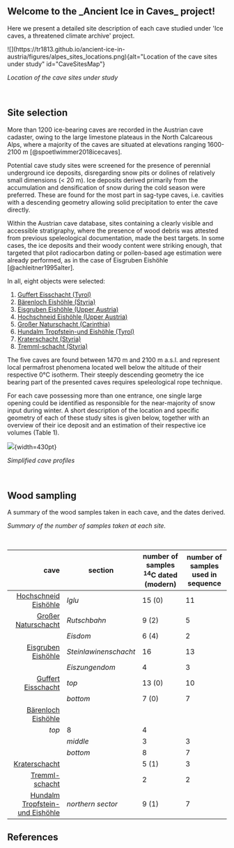 


<h2>Welcome to the _Ancient Ice in Caves_ project!</h2>


Here we present a detailed site description of each cave studied under 'Ice caves, a threatened climate archive' project. 

<div class=images>
![](https://tr1813.github.io/ancient-ice-in-austria/figures/alpes_sites_locations.png){alt="Location of the 
cave sites under study" id="CaveSitesMap"}
</div>
<div id="myModal" class=modal>
<img class ="modal-content" id="img01">
<div id="caption"></div>
</div>

_Location of the cave sites under study_

&shy;



## Site selection

More than 1200 ice-bearing caves are recorded in the Austrian cave cadaster, owing to the large limestone plateaus in the North Calcareous Alps, where a majority of the caves are situated at elevations ranging 1600-2100 m [@spoetlwimmer2018icecaves]. 

Potential cave study sites were screened for the presence of perennial underground ice deposits, disregarding snow pits or dolines of relatively small dimensions (< 20 m).
Ice deposits derived primarily from the accumulation and densification of snow during the cold season were preferred.
These are found for the most part in sag-type caves, i.e. cavities with a descending geometry allowing solid precipitation to enter the cave directly.

Within the Austrian cave database, sites containing a clearly visible and accessible stratigraphy, where the presence of wood debris was attested from previous speleological documentation, made the best targets.
In some cases, the ice deposits and their woody content were striking enough, that targeted that pilot radiocarbon dating or pollen-based age estimation were already performed, as in the case of Eisgruben Eishöhle [@achleitner1995alter]. 

In all, eight objects were selected: 

1. [Guffert Eisschacht (Tyrol)](https://tr1813.github.io/ancient-ice-in-austria/descriptions/guffert.html)
2. [Bärenloch Eishöhle (Styria)](https://tr1813.github.io/ancient-ice-in-austria/descriptions/baerenloch.html)
3. [Eisgruben Eishöhle (Upper Austria)](https://tr1813.github.io/ancient-ice-in-austria/descriptions/eisgruben.html)
4. [Hochschneid Eishöhle (Upper Austria)](https://tr1813.github.io/ancient-ice-in-austria/descriptions/hochschneid.html)
5. [Großer Naturschacht (Carinthia)](https://tr1813.github.io/ancient-ice-in-austria/descriptions/grosser-naturschacht.html)
6. [Hundalm Tropfstein-und Eishöhle (Tyrol)](https://tr1813.github.io/ancient-ice-in-austria/descriptions/hundalm.html)
7. [Kraterschacht (Styria)](https://tr1813.github.io/ancient-ice-in-austria/descriptions/kraterschacht.html)
8. [Tremml-schacht (Styria)](https://tr1813.github.io/ancient-ice-in-austria/descriptions/tremml.html)

The five caves are found between 1470 m and 2100 m a.s.l. and represent local permafrost phenomena located well below the altitude of their respective 0°C isotherm.
Their steeply descending geometry the ice bearing part of the presented caves requires speleological rope technique.

For each cave possessing more than one entrance, one single large opening could be identified as responsible for the near-majority of snow input during winter.
A short description of the location and specific geometry of each of these study sites is given below, together with an overview of their ice deposit and an estimation of their respective ice volumes (Table 1).


![](https://tr1813.github.io/ancient-ice-in-austria/figures/ice_caves_extended_tweaked.png){width=430pt}

_Simplified cave profiles_

&shy;


## Wood sampling

A summary of the wood samples taken in each cave, and the dates derived. 

_Summary of the number of samples taken at each site._

&shy;

|cave|section|number of samples $^{14}$C dated (modern) |number of samples used in sequence|
|---:|---|---|---|
|[Hochschneid Eishöhle](https://tr1813.github.io/ancient-ice-in-austria/descriptions/hochschneid.html)|*Iglu*|15 (0)|11|
|[Großer Naturschacht](https://tr1813.github.io/ancient-ice-in-austria/descriptions/grosser-naturschacht.html)|*Rutschbahn*|9 (2)|5|
||*Eisdom*|6 (4)|2|
|[Eisgruben Eishöhle](https://tr1813.github.io/ancient-ice-in-austria/descriptions/eisgruben.html)|*Steinlawinenschacht*|16|13|
||*Eiszungendom*|4|3|
|[Guffert Eisschacht](https://tr1813.github.io/ancient-ice-in-austria/descriptions/guffert.html)|*top*|13 (0)|10|
||*bottom*|7 (0)|7|
|[Bärenloch Eishöhle](https://tr1813.github.io/ancient-ice-in-austria/descriptions/baerenloch.html)
|*top*|8|4|
||*middle*|3|3|
||*bottom*|8|7|
|[Kraterschacht](https://tr1813.github.io/ancient-ice-in-austria/descriptions/kraterschacht.html)||5 (1) |3|
|[Tremml-schacht](https://tr1813.github.io/ancient-ice-in-austria/descriptions/tremml.html)||2 |2|
|[Hundalm Tropfstein-und Eishöhle](https://tr1813.github.io/ancient-ice-in-austria/descriptions/hundalm.html)|*northern sector*|9 (1)|7|

## References